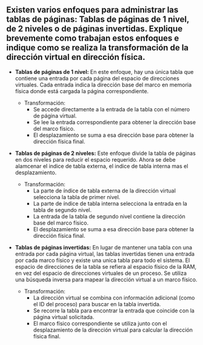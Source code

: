 ## Existen varios enfoques para administrar las tablas de páginas: Tablas de páginas de 1 nivel, de 2 niveles o de páginas invertidas. Explique brevemente como trabajan estos enfoques e indique como se realiza la transformación de la dirección virtual en dirección física. 

- **Tablas de páginas de 1 nivel:** En este enfoque, hay una única tabla que contiene una entrada por cada página del espacio de direcciones virtuales. Cada entrada indica la dirección base del marco en memoria física donde está cargada la página correspondiente. 
  - Transformación: 
    - Se accede directamente a la entrada de la tabla con el número de página virtual.
    - Se lee la entrada correspondiente para obtener la dirección base del marco físico.
    - El desplazamiento se suma a esa dirección base para obtener la dirección física final.

- **Tablas de páginas de 2 niveles:** Este enfoque divide la tabla de páginas en dos niveles para reducir el espacio requerido. Ahora se debe alamcenar el indice de tabla externa, el indice de tabla interna mas el desplazamiento.
  - Transformación: 
    - La parte de índice de tabla externa de la dirección virtual selecciona la tabla de primer nivel.
    - La parte de índice de tabla interna selecciona la entrada en la tabla de segundo nivel.
    - La entrada de la tabla de segundo nivel contiene la dirección base del marco físico.
    - El desplazamiento se suma a esa dirección base para obtener la dirección física final.

- **Tablas de páginas invertidas:** En lugar de mantener una tabla con una entrada por cada página virtual, las tablas invertidas tienen una entrada por cada marco físico y existe una unica tabla para todo el sistema. El espacio de direcciones de la tabla se refiera al espacio físico de la RAM, en vez del espacio de direcciones virtuales de un proceso. Se utiliza una búsqueda inversa para mapear la dirección virtual a un marco físico.
  - Transformación: 
    - La dirección virtual se combina con información adicional (como el ID del proceso) para buscar en la tabla invertida.
    - Se recorre la tabla para encontrar la entrada que coincide con la página virtual solicitada.
    - El marco físico correspondiente se utiliza junto con el desplazamiento de la dirección virtual para calcular la dirección física final.